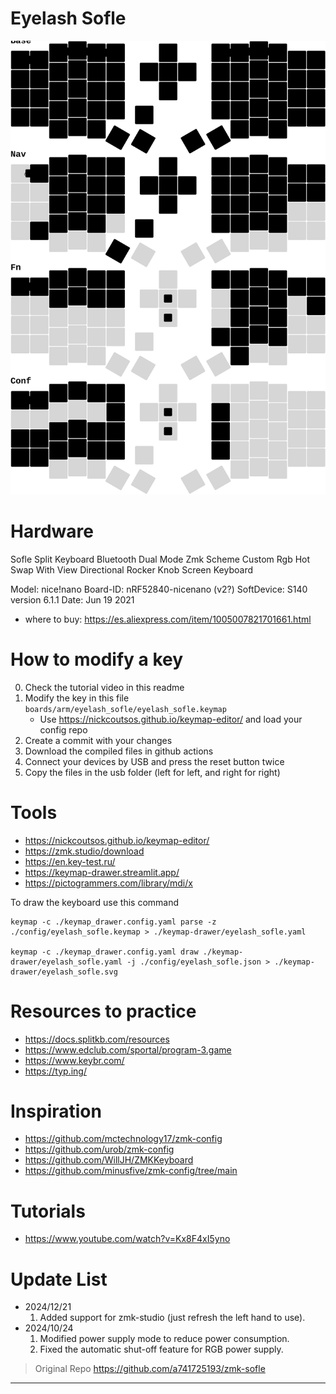 # Eyelash Sofle

<img src="keymap-drawer/eyelash_sofle.svg" >

# Hardware
Sofle Split Keyboard Bluetooth Dual Mode Zmk Scheme Custom Rgb Hot Swap With View Directional Rocker Knob Screen Keyboard

Model: nice!nano
Board-ID: nRF52840-nicenano (v2?)
SoftDevice: S140 version 6.1.1
Date: Jun 19 2021
- where to buy: https://es.aliexpress.com/item/1005007821701661.html

# How to modify a key
0. Check the tutorial video in this readme
1. Modify the key in this file `boards/arm/eyelash_sofle/eyelash_sofle.keymap`
   - Use https://nickcoutsos.github.io/keymap-editor/ and load your config repo 
2. Create a commit with your changes
3. Download the compiled files in github actions
4. Connect your devices by USB and press the reset button twice
5. Copy the files in the usb folder (left for left, and right for right)

# Tools

- https://nickcoutsos.github.io/keymap-editor/
- https://zmk.studio/download
- https://en.key-test.ru/
- https://keymap-drawer.streamlit.app/
- https://pictogrammers.com/library/mdi/x

To draw the keyboard use this command
```
keymap -c ./keymap_drawer.config.yaml parse -z ./config/eyelash_sofle.keymap > ./keymap-drawer/eyelash_sofle.yaml

keymap -c ./keymap_drawer.config.yaml draw ./keymap-drawer/eyelash_sofle.yaml -j ./config/eyelash_sofle.json > ./keymap-drawer/eyelash_sofle.svg
```

# Resources to practice
- https://docs.splitkb.com/resources
- https://www.edclub.com/sportal/program-3.game
- https://www.keybr.com/
- https://typ.ing/

# Inspiration

- https://github.com/mctechnology17/zmk-config
- https://github.com/urob/zmk-config
- https://github.com/WillJH/ZMKKeyboard
- https://github.com/minusfive/zmk-config/tree/main

# Tutorials

- https://www.youtube.com/watch?v=Kx8F4xI5yno

# Update List

- 2024/12/21
  1. Added support for zmk-studio (just refresh the left hand to use).
- 2024/10/24
  1. Modified power supply mode to reduce power consumption.
  2. Fixed the automatic shut-off feature for RGB power supply.

> Original Repo https://github.com/a741725193/zmk-sofle
> 
---